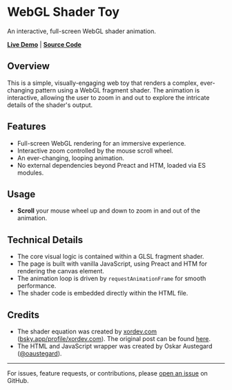 # WebGL Shader Toy

An interactive, full-screen WebGL shader animation.

**[Live Demo](https://austegard.com/fun-and-games/shader.html)** | **[Source Code](https://github.com/oaustegard/oaustegard.github.io/blob/main/fun-and-games/shader.html)**

## Overview

This is a simple, visually-engaging web toy that renders a complex, ever-changing pattern using a WebGL fragment shader. The animation is interactive, allowing the user to zoom in and out to explore the intricate details of the shader's output.

## Features

- Full-screen WebGL rendering for an immersive experience.
- Interactive zoom controlled by the mouse scroll wheel.
- An ever-changing, looping animation.
- No external dependencies beyond Preact and HTM, loaded via ES modules.

## Usage

- **Scroll** your mouse wheel up and down to zoom in and out of the animation.

## Technical Details

- The core visual logic is contained within a GLSL fragment shader.
- The page is built with vanilla JavaScript, using Preact and HTM for rendering the canvas element.
- The animation loop is driven by `requestAnimationFrame` for smooth performance.
- The shader code is embedded directly within the HTML file.

## Credits

- The shader equation was created by [xordev.com](https://www.xordev.com/) ([bsky.app/profile/xordev.com](https://bsky.app/profile/xordev.com)). The original post can be found [here](https://bsky.app/profile/xordev.com/post/3m2paymomn22d).
- The HTML and JavaScript wrapper was created by Oskar Austegard ([@oaustegard](https://github.com/oaustegard)).

---

For issues, feature requests, or contributions, please [open an issue](https://github.com/oaustegard/oaustegard.github.io/issues) on GitHub.
